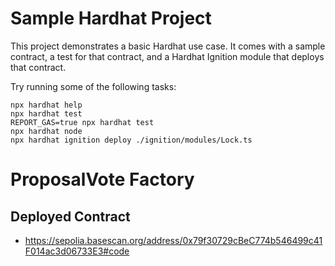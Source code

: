# Sample Hardhat Project

This project demonstrates a basic Hardhat use case. It comes with a sample contract, a test for that contract, and a Hardhat Ignition module that deploys that contract.

Try running some of the following tasks:

```shell
npx hardhat help
npx hardhat test
REPORT_GAS=true npx hardhat test
npx hardhat node
npx hardhat ignition deploy ./ignition/modules/Lock.ts
```
# ProposalVote Factory

## Deployed Contract

  - https://sepolia.basescan.org/address/0x79f30729cBeC774b546499c41F014ac3d06733E3#code
